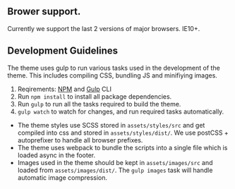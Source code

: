 ## Brower support.

Currently we support the last 2 versions of major browsers. IE10+.

## Development Guidelines

The theme uses gulp to run various tasks used in the development of the theme. This includes compiling CSS, bundling JS and minifiying images.

1. Reqirements: [NPM](http://blog.npmjs.org/post/85484771375/how-to-install-npm) and [Gulp](http://gulpjs.com/) CLI
1. Run `npm install` to install all package dependencies.
1. Run `gulp` to run all the tasks required to build the theme.
1. `gulp watch` to watch for changes, and run required tasks automatically.

* The theme styles use SCSS stored in `assets/styles/src` and get compiled into css and stored in `assets/styles/dist/`. We use postCSS + autoprefixer to handle all browser prefixes.
* The theme uses webpack to bundle the scripts into a single file which is loaded async in the footer.
* Images used in the theme should be kept in `assets/images/src` and loaded from `assets/images/dist/`. The `gulp images` task will handle automatic image compression.
